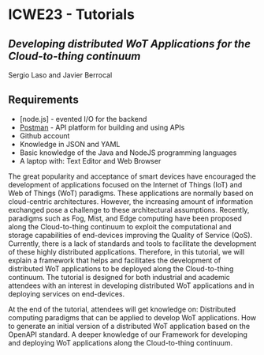 # ICWE23 - Tutorials
## _Developing distributed WoT Applications for the Cloud-to-thing continuum_

Sergio Laso and Javier Berrocal

## Requirements
- [node.js] - evented I/O for the backend
- [Postman](https://www.postman.com/downloads/) -  API platform for building and using APIs
- Github account
- Knowledge in JSON and YAML
- Basic knowledge of the Java and NodeJS programming languages
- A laptop with: Text Editor and Web Browser


The great popularity and acceptance of smart devices have encouraged the development of applications focused on the Internet of Things (IoT) and Web of Things (WoT) paradigms. These applications are normally based on cloud-centric architectures. However, the increasing amount of information exchanged pose a challenge to these architectural assumptions. Recently, paradigms such as Fog, Mist, and Edge computing have been proposed along the Cloud-to-thing continuum to exploit the computational and storage capabilities of end-devices improving the Quality of Service (QoS). Currently, there is a lack of standards and tools to facilitate the development of these highly distributed applications. Therefore, in this tutorial, we will explain a framework that helps and facilitates the development of distributed WoT applications to be deployed along the Cloud-to-thing continuum. The tutorial is designed for both industrial and academic attendees with an interest in developing distributed WoT applications and in deploying services on end-devices.

At the end of the tutorial, attendees will get knowledge on: Distributed computing paradigms that can be applied to develop WoT applications. How to generate an initial version of a distributed WoT application based on the OpenAPI standard. A deeper knowledge of our Framework for developing and deploying WoT applications along the Cloud-to-thing continuum.
